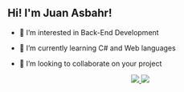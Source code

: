 ## Hi! I'm Juan Asbahr!

- 👀 I’m interested in Back-End Development
- 🌱 I’m currently learning C# and Web languages
- 💞️ I’m looking to collaborate on your project

  <div align="center">
  <a href="https://github.com/JuanAsbahr">
  <img align="start" 
       width="big" src="https://github-readme-stats.vercel.app/api?username=JuanAsbahr&show_icons=true&theme=nightowl&include_all_commits=true&count_private=true&hide_false"/>
  <img align="180cm"
       width="big" src="https://github-readme-stats.vercel.app/api/top-langs/?username=JuanAsbahr&layout=compact&langs_count=10&theme=nightowl&hide_border=false"/>


